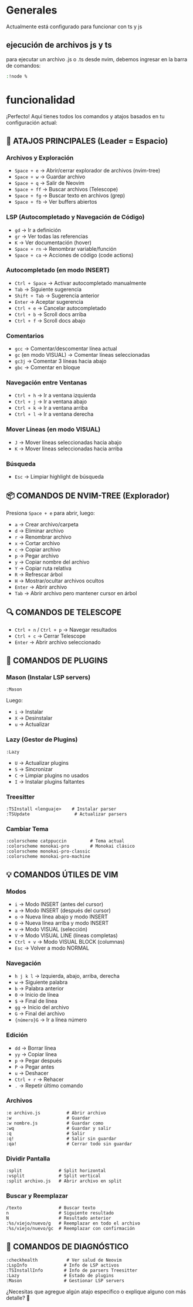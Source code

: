 # Generales

Actualmente está configurado para funcionar con ts y js

## ejecución de archivos js y ts

para ejecutar un archivo .js o .ts desde nvim, debemos ingresar en la barra de comandos:
```sh
:!node %
```

# funcionalidad

¡Perfecto! Aquí tienes todos los comandos y atajos basados en tu configuración actual:

## **🎯 ATAJOS PRINCIPALES (Leader = Espacio)**

### **Archivos y Exploración**
- `Space + e` → Abrir/cerrar explorador de archivos (nvim-tree)
- `Space + w` → Guardar archivo
- `Space + q` → Salir de Neovim
- `Space + ff` → Buscar archivos (Telescope)
- `Space + fg` → Buscar texto en archivos (grep)
- `Space + fb` → Ver buffers abiertos

### **LSP (Autocompletado y Navegación de Código)**
- `gd` → Ir a definición
- `gr` → Ver todas las referencias
- `K` → Ver documentación (hover)
- `Space + rn` → Renombrar variable/función
- `Space + ca` → Acciones de código (code actions)

### **Autocompletado (en modo INSERT)**
- `Ctrl + Space` → Activar autocompletado manualmente
- `Tab` → Siguiente sugerencia
- `Shift + Tab` → Sugerencia anterior
- `Enter` → Aceptar sugerencia
- `Ctrl + e` → Cancelar autocompletado
- `Ctrl + b` → Scroll docs arriba
- `Ctrl + f` → Scroll docs abajo

### **Comentarios**
- `gcc` → Comentar/descomentar línea actual
- `gc` (en modo VISUAL) → Comentar líneas seleccionadas
- `gc3j` → Comentar 3 líneas hacia abajo
- `gbc` → Comentar en bloque

### **Navegación entre Ventanas**
- `Ctrl + h` → Ir a ventana izquierda
- `Ctrl + j` → Ir a ventana abajo
- `Ctrl + k` → Ir a ventana arriba
- `Ctrl + l` → Ir a ventana derecha

### **Mover Líneas (en modo VISUAL)**
- `J` → Mover líneas seleccionadas hacia abajo
- `K` → Mover líneas seleccionadas hacia arriba

### **Búsqueda**
- `Esc` → Limpiar highlight de búsqueda

## **📦 COMANDOS DE NVIM-TREE (Explorador)**
Presiona `Space + e` para abrir, luego:
- `a` → Crear archivo/carpeta
- `d` → Eliminar archivo
- `r` → Renombrar archivo
- `x` → Cortar archivo
- `c` → Copiar archivo
- `p` → Pegar archivo
- `y` → Copiar nombre del archivo
- `Y` → Copiar ruta relativa
- `R` → Refrescar árbol
- `H` → Mostrar/ocultar archivos ocultos
- `Enter` → Abrir archivo
- `Tab` → Abrir archivo pero mantener cursor en árbol

## **🔍 COMANDOS DE TELESCOPE**
- `Ctrl + n` / `Ctrl + p` → Navegar resultados
- `Ctrl + c` → Cerrar Telescope
- `Enter` → Abrir archivo seleccionado

## **🎨 COMANDOS DE PLUGINS**

### **Mason (Instalar LSP servers)**
```vim
:Mason
```
Luego:
- `i` → Instalar
- `X` → Desinstalar
- `u` → Actualizar

### **Lazy (Gestor de Plugins)**
```vim
:Lazy
```
- `U` → Actualizar plugins
- `S` → Sincronizar
- `C` → Limpiar plugins no usados
- `I` → Instalar plugins faltantes

### **Treesitter**
```vim
:TSInstall <lenguaje>    # Instalar parser
:TSUpdate                 # Actualizar parsers
```

### **Cambiar Tema**
```vim
:colorscheme catppuccin         # Tema actual
:colorscheme monokai-pro        # Monokai clásico
:colorscheme monokai-pro-classic
:colorscheme monokai-pro-machine
```

## **💡 COMANDOS ÚTILES DE VIM**

### **Modos**
- `i` → Modo INSERT (antes del cursor)
- `a` → Modo INSERT (después del cursor)
- `o` → Nueva línea abajo y modo INSERT
- `O` → Nueva línea arriba y modo INSERT
- `v` → Modo VISUAL (selección)
- `V` → Modo VISUAL LINE (líneas completas)
- `Ctrl + v` → Modo VISUAL BLOCK (columnas)
- `Esc` → Volver a modo NORMAL

### **Navegación**
- `h j k l` → Izquierda, abajo, arriba, derecha
- `w` → Siguiente palabra
- `b` → Palabra anterior
- `0` → Inicio de línea
- `$` → Final de línea
- `gg` → Inicio del archivo
- `G` → Final del archivo
- `{número}G` → Ir a línea número

### **Edición**
- `dd` → Borrar línea
- `yy` → Copiar línea
- `p` → Pegar después
- `P` → Pegar antes
- `u` → Deshacer
- `Ctrl + r` → Rehacer
- `.` → Repetir último comando

### **Archivos**
```vim
:e archivo.js          # Abrir archivo
:w                     # Guardar
:w nombre.js           # Guardar como
:wq                    # Guardar y salir
:q                     # Salir
:q!                    # Salir sin guardar
:qa!                   # Cerrar todo sin guardar
```

### **Dividir Pantalla**
```vim
:split              # Split horizontal
:vsplit             # Split vertical
:split archivo.js   # Abrir archivo en split
```

### **Buscar y Reemplazar**
```vim
/texto              # Buscar texto
n                   # Siguiente resultado
N                   # Resultado anterior
:%s/viejo/nuevo/g   # Reemplazar en todo el archivo
:%s/viejo/nuevo/gc  # Reemplazar con confirmación
```

## **🔧 COMANDOS DE DIAGNÓSTICO**
```vim
:checkhealth           # Ver salud de Neovim
:LspInfo              # Info de LSP activos
:TSInstallInfo        # Info de parsers Treesitter
:Lazy                 # Estado de plugins
:Mason                # Gestionar LSP servers
```

¿Necesitas que agregue algún atajo específico o explique alguno con más detalle? 🚀
